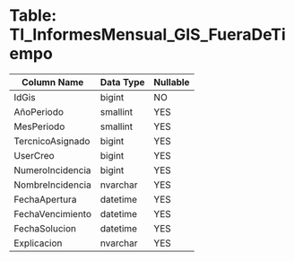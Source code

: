 # Table: TI_InformesMensual_GIS_FueraDeTiempo

| Column Name | Data Type | Nullable |
|-------------|-----------|----------|
| IdGis | bigint | NO |
| AñoPeriodo | smallint | YES |
| MesPeriodo | smallint | YES |
| TercnicoAsignado | bigint | YES |
| UserCreo | bigint | YES |
| NumeroIncidencia | bigint | YES |
| NombreIncidencia | nvarchar | YES |
| FechaApertura | datetime | YES |
| FechaVencimiento | datetime | YES |
| FechaSolucion | datetime | YES |
| Explicacion | nvarchar | YES |
